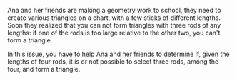 Ana and her friends are making a geometry work to school, they need to create various triangles on a chart, with a few sticks of different lengths. Soon they realized that you can not form triangles with three rods of any lengths: if one of the rods is too large relative to the other two, you can't form a triangle.

In this issue, you have to help Ana and her friends to determine if, given the lengths of four rods, it is or not possible to select three rods, among the four, and form a triangle.
